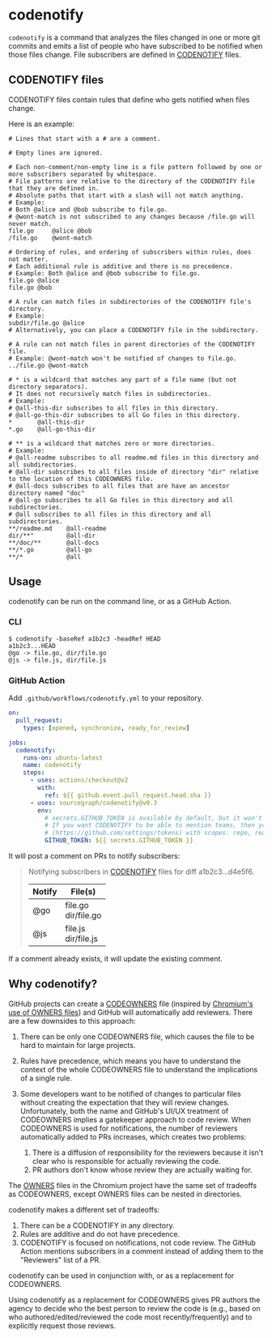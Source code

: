 # codenotify

`codenotify` is a command that analyzes the files changed in one or more git commits and emits a list of people who have subscribed to be notified when those files change. File subscribers are defined in [CODENOTIFY](#codenotify) files.

## CODENOTIFY files

CODENOTIFY files contain rules that define who gets notified when files change.

Here is an example:

```
# Lines that start with a # are a comment.

# Empty lines are ignored.

# Each non-comment/non-empty line is a file pattern followed by one or more subscribers separated by whitespace.
# File patterns are relative to the directory of the CODENOTIFY file that they are defined in.
# Absolute paths that start with a slash will not match anything.
# Example:
# Both @alice and @bob subscribe to file.go.
# @wont-match is not subscribed to any changes because /file.go will never match.
file.go     @alice @bob
/file.go    @wont-match

# Ordering of rules, and ordering of subscribers within rules, does not matter.
# Each additional rule is additive and there is no precedence.
# Example: Both @alice and @bob subscribe to file.go.
file.go @alice
file.go @bob

# A rule can match files in subdirectories of the CODENOTIFY file's directory.
# Example:
subdir/file.go @alice
# Alternatively, you can place a CODENOTIFY file in the subdirectory.

# A rule can not match files in parent directories of the CODENOTIFY file.
# Example: @wont-match won't be notified of changes to file.go.
../file.go @wont-match

# * is a wildcard that matches any part of a file name (but not directory separators).
# It does not recursively match files in subdirectories.
# Example:
# @all-this-dir subscribes to all files in this directory.
# @all-go-this-dir subscribes to all Go files in this directory.
*       @all-this-dir
*.go    @all-go-this-dir

# ** is a wildcard that matches zero or more directories.
# Example:
# @all-readme subscribes to all readme.md files in this directory and all subdirectories.
# @all-dir subscribes to all files inside of directory "dir" relative to the location of this CODEOWNERS file.
# @all-docs subscribes to all files that are have an ancestor directory named "doc"
# @all-go subscribes to all Go files in this directory and all subdirectories.
# @all subscribes to all files in this directory and all subdirectories.
**/readme.md    @all-readme
dir/**"         @all-dir
**/doc/**       @all-docs
**/*.go         @all-go
**/*            @all
```

## Usage

codenotify can be run on the command line, or as a GitHub Action.

### CLI

```
$ codenotify -baseRef a1b2c3 -headRef HEAD
a1b2c3...HEAD
@go -> file.go, dir/file.go
@js -> file.js, dir/file.js
```

### GitHub Action

Add `.github/workflows/codenotify.yml` to your repository.

```yaml
on:
  pull_request:
    types: [opened, synchronize, ready_for_review]

jobs:
  codenotify:
    runs-on: ubuntu-latest
    name: codenotify
    steps:
      - uses: actions/checkout@v2
        with:
          ref: ${{ github.event.pull_request.head.sha }}
      - uses: sourcegraph/codenotify@v0.3
        env:
          # secrets.GITHUB_TOKEN is available by default, but it won't allow CODENOTIFY to mention GitHub teams.
          # If you want CODENOTIFY to be able to mention teams, then you need to create a personal access token
          # (https://github.com/settings/tokens) with scopes: repo, read:org.
          GITHUB_TOKEN: ${{ secrets.GITHUB_TOKEN }}
```

It will post a comment on PRs to notify subscribers:

> Notifying subscribers in [CODENOTIFY](https://github.com/sourcegraph/codenotify) files for diff a1b2c3...d4e5f6.
>
> | Notify | File(s)                |
> | ------ | ---------------------- |
> | @go    | file.go<br>dir/file.go |
> | @js    | file.js<br>dir/file.js |

If a comment already exists, it will update the existing comment.

## Why codenotify?

GitHub projects can create a [CODEOWNERS](https://docs.github.com/en/github/creating-cloning-and-archiving-repositories/about-code-owners) file (inspired by [Chromium's use of OWNERS files](https://chromium.googlesource.com/chromium/src/+/master/docs/code_reviews.md#OWNERS-files)) and GitHub will automatically add reviewers. There are a few downsides to this approach:

1. There can be only one CODEOWNERS file, which causes the file to be hard to maintain for large projects.
1. Rules have precedence, which means you have to understand the context of the whole CODEOWNERS file to understand the implications of a single rule.
1. Some developers want to be notified of changes to particular files without creating the expectation that they will review changes. Unfortunately, both the name and GitHub's UI/UX treatment of CODEOWNERS implies a gatekeeper approach to code review. When CODEOWNERS is used for notifications, the number of reviewers automatically added to PRs increases, which creates two problems:

   1. There is a diffusion of responsibility for the reviewers because it isn't clear who is responsible for actually reviewing the code.
   1. PR authors don't know whose review they are actually waiting for.

The [OWNERS](https://chromium.googlesource.com/chromium/src/+/master/docs/code_reviews.md#OWNERS-files) files in the Chromium project have the same set of tradeoffs as CODEOWNERS, except OWNERS files can be nested in directories.

codenotify makes a different set of tradeoffs:

1. There can be a CODENOTIFY in any directory.
1. Rules are additive and do not have precedence.
1. CODENOTIFY is focused on notifications, not code review. The GitHub Action mentions subscribers in a comment instead of adding them to the "Reviewers" list of a PR.

codenotify can be used in conjunction with, or as a replacement for CODEOWNERS.

Using codenotify as a replacement for CODEOWNERS gives PR authors the agency to decide who the best person to review the code is (e.g., based on who authored/edited/reviewed the code most recently/frequently) and to explicitly request those reviews.

